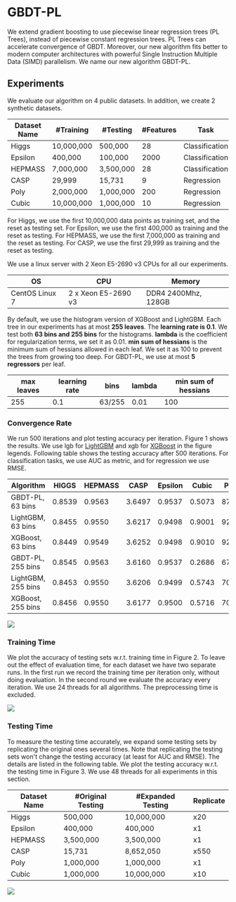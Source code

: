 # GBDT-PL
We extend gradient boosting to use piecewise linear regression trees (PL Trees), 
instead of piecewise constant regression trees. PL Trees can accelerate convergence of
GBDT. Moreover, our new algorithm fits better to modern computer architectures with powerful
Single Instruction Multiple Data (SIMD) parallelism. We name our new algorithm GBDT-PL.

## Experiments 
We evaluate our algorithm on 4 public datasets. In addition, we create 2 synthetic datasets. 

|Dataset Name| #Training | #Testing | #Features |      Task      | Link |
|------------|------------|----------|-----------|----------------|------|
|    Higgs   | 10,000,000 | 500,000  |     28    | Classification | [higgs](https://archive.ics.uci.edu/ml/datasets/HIGGS) |
|   Epsilon  | 400,000 | 100,000  |     2000    | Classification | [epsilon](https://www.csie.ntu.edu.tw/~cjlin/libsvmtools/datasets/binary.html) |
|  HEPMASS   | 7,000,000 | 3,500,000 | 28 | Classification | [hepmass](https://archive.ics.uci.edu/ml/datasets/HEPMASS)|
| CASP | 29,999 | 15,731 | 9 | Regression | [casp](https://archive.ics.uci.edu/ml/datasets/Physicochemical+Properties+of+Protein+Tertiary+Structure) |
| Poly | 2,000,000 | 1,000,000 | 200 | Regression | TBA |
| Cubic | 10,000,000 | 1,000,000 | 10 | Regression | TBA |

For Higgs, we use the first 10,000,000 data points as training set, and the reset as testing set. For Epsilon, we use the first 400,000 as training and the reset as testing. For HEPMASS, we use the first 7,000,000 as training and the reset as testing. For CASP, we use the first 29,999 as training and the reset as testing. 

We use a linux server with 2 Xeon E5-2690 v3 CPUs for all our experiments.

|OS | CPU | Memory |
|---|-----|--------|
|CentOS Linux 7 | 2 x Xeon E5-2690 v3 | DDR4 2400Mhz, 128GB|

By default, we use the histogram version of XGBoost and LightGBM. Each tree in our experiments has at most **255 leaves**. The **learning rate is 0.1**. We test both **63 bins and 255 bins** for the histograms. **lambda** is the coefficient for regularization terms, we set it as 0.01. **min sum of hessians** is the minimum sum of hessians allowed in each leaf. We set it as 100 to prevent the trees from growing too deep. For GBDT-PL, we use at most **5 regressors** per leaf. 

|max leaves | learning rate | bins | lambda | min sum of hessians |
|-----------|---------------|------|-----------|---------------------|
|255 | 0.1 | 63/255 | 0.01 | 100 |

### Convergence Rate
We run 500 iterations and plot testing accuracy per iteration. Figure 1 shows the results. We use lgb for [LightGBM](https://github.com/Microsoft/LightGBM) and xgb for [XGBoost](https://github.com/dmlc/xgboost) in the figure legends. 
Following table shows the testing accuracy after 500 iterations. For classification tasks, we use AUC as metric, and for regression we use RMSE.

|Algorithm | HIGGS | HEPMASS | CASP | Epsilon | Cubic | Poly |
|----------|-------|---------|------|---------|-------|------|
|GBDT-PL, 63 bins | 0.8539 | 0.9563 | 3.6497 | 0.9537 | 0.5073 | 879.7 |
|LightGBM, 63 bins | 0.8455 | 0.9550 | 3.6217 | 0.9498 | 0.9001 | 923.2 |
|XGBoost, 63 bins | 0.8449 | 0.9549 | 3.6252 | 0.9498 | 0.9010 | 921.4 |
|GBDT-PL, 255 bins | 0.8545 | 0.9563 | 3.6160 | 0.9537 | 0.2686 | 673.4 |
|LightGBM, 255 bins | 0.8453 | 0.9550 | 3.6206 | 0.9499 | 0.5743 | 701.3 |
|XGBoost, 255 bins | 0.8456 | 0.9550 | 3.6177 | 0.9500  | 0.5716 | 701.1 |

![](https://github.com/GBDT-PL/GBDT-PL/raw/master/figures/convergence.png) 

### Training Time
We plot the accuracy of testing sets w.r.t. training time in Figure 2. To leave out the effect of evaluation time, for each dataset we have two separate runs. In the first run we record the training time per iteration only, without doing evaluation. In the second round we evaluate the accuracy every iteration. We use 24 threads for all algorithms. The preprocessing time is excluded. 

![](https://github.com/GBDT-PL/GBDT-PL/raw/master/figures/training-time.png)

### Testing Time
To measure the testing time accurately, we expand some testing sets by replicating the original ones several times. Note that replicating the testing sets won't change the testing accuracy (at least for AUC and RMSE). The details are listed in the following table. We plot the testing accuracy w.r.t. the testing time in Figure 3. We use 48 threads for all experiments in this section.

|Dataset Name | #Original Testing | #Expanded Testing |  Replicate   | 
|-------------|-------------------|-------------------|--------------|
|    Higgs   | 500,000 | 10,000,000  |     x20    |
|   Epsilon  | 400,000 | 400,000  |     x1    | 
|  HEPMASS   | 3,500,000 | 3,500,000 | x1 | 
| CASP | 15,731 | 8,652,050 | x550 |
| Poly | 1,000,000 | 1,000,000 | x1 | 
| Cubic | 1,000,000 | 10,000,000 | x10 | 

![](https://github.com/GBDT-PL/GBDT-PL/raw/master/figures/testing-time.png)
